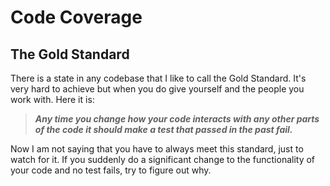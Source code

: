 # Code Coverage

## The Gold Standard

There is a state in any codebase that I like to call the Gold Standard. It's very hard to achieve but when you do give
yourself and the people you work with. Here it is:

> **_Any time you change how your code interacts with any other parts of the code it should make a test that passed in 
> the past fail._**

Now I am not saying that you have to always meet this standard, just to watch for it. If you suddenly do a significant
change to the functionality of your code and no test fails, try to figure out why.


